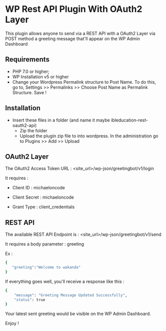 WP Rest API Plugin With OAuth2 Layer
========================

This plugin allows anyone to send via a REST API with a 
OAuth2 Layer via POST method a greeting message that'll appear on the 
WP Admin Dashboard

Requirements
------------

  * PHP 7.0 or higher;
  * WP Installation v5 or higher
  * Change your Wordpress Permalink structure to Post Name. 
  To do this, go to, Settings >> Permalinks >> Choose Post Name 
  as Permalink Structure. Save !
  

Installation
------------

* Insert these files in a folder (and name it maybe ibleducation-rest-oauth2-api)
  * Zip the folder
  * Upload the plugin zip file to into wordpress. In the administration go to 
  Plugins >> Add >> Upload 

OAuth2 Layer
-----

The OAuth2 Access Token URL : <site_url>/wp-json/greetingbot/v1/login

It requires : 

* Client ID : michaeloncode

* Client Secret : michaeloncode

* Grant Type : client_credentials

REST API
-----
The available REST API Endpoint is : <site_url>/wp-json/greetingbot/v1/send

It requires a body parameter : greeting

Ex :

```bash
{
   "greeting":"Welcome to wakanda"
}
```

If everything goes well, you'll receive a response like this :

```bash
{
    "message": "Greeting Message Updated Successfully",
    "status": true
}
```

Your latest sent greeting would be visible on 
the WP Admin Dashboard.

Enjoy !


